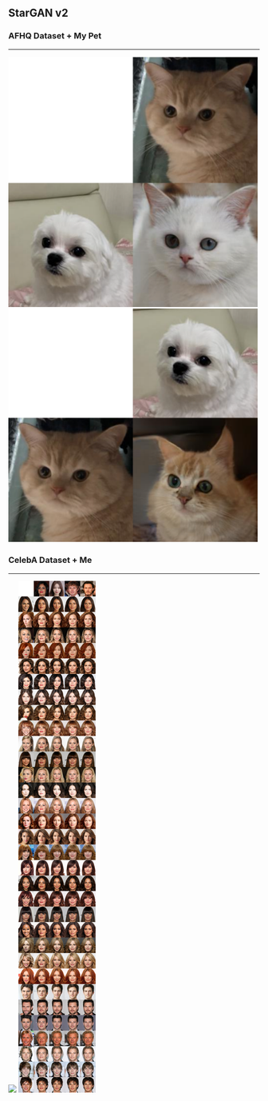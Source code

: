 ## StarGAN v2

### AFHQ Dataset + My Pet
---

<img width="500" src="assets/result2.png" />

<img width="500" src="assets/result1.png" />

### CelebA Dataset + Me
---

<img src="assets/vedio.gif" />

<img src="assets/reference.jpg">
